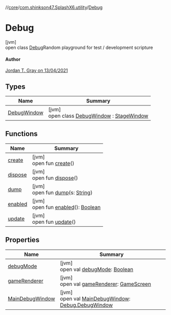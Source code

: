 //[core](../../../index.md)/[com.shinkson47.SplashX6.utility](../index.md)/[Debug](index.md)

# Debug

[jvm]\
open class [Debug](index.md)Random playground for test / development scripture

#### Author

[Jordan T. Gray on 13/04/2021](https://www.shinkson47.in)

## Types

| Name | Summary |
|---|---|
| [DebugWindow](-debug-window/index.md) | [jvm]<br>open class [DebugWindow](-debug-window/index.md) : [StageWindow](../../com.shinkson47.SplashX6.rendering/-stage-window/index.md) |

## Functions

| Name | Summary |
|---|---|
| [create](create.md) | [jvm]<br>open fun [create](create.md)() |
| [dispose](dispose.md) | [jvm]<br>open fun [dispose](dispose.md)() |
| [dump](dump.md) | [jvm]<br>open fun [dump](dump.md)(s: [String](https://docs.oracle.com/javase/8/docs/api/java/lang/String.html)) |
| [enabled](enabled.md) | [jvm]<br>open fun [enabled](enabled.md)(): [Boolean](https://kotlinlang.org/api/latest/jvm/stdlib/kotlin/-boolean/index.html) |
| [update](update.md) | [jvm]<br>open fun [update](update.md)() |

## Properties

| Name | Summary |
|---|---|
| [debugMode](debug-mode.md) | [jvm]<br>open val [debugMode](debug-mode.md): [Boolean](https://kotlinlang.org/api/latest/jvm/stdlib/kotlin/-boolean/index.html) |
| [gameRenderer](game-renderer.md) | [jvm]<br>open val [gameRenderer](game-renderer.md): [GameScreen](../../com.shinkson47.SplashX6.rendering.screens.game/-game-screen/index.md) |
| [MainDebugWindow](-main-debug-window.md) | [jvm]<br>open val [MainDebugWindow](-main-debug-window.md): [Debug.DebugWindow](-debug-window/index.md) |
